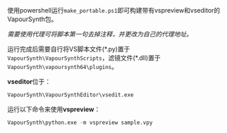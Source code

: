使用powershell运行`make_portable.ps1`即可构建带有vspreview和vseditor的VapourSynth包。

*需要使用代理可将脚本第一句去掉注释，并更改为自己的代理地址。*

运行完成后需要自行将VS脚本文件(\*.py)置于`VapourSynth\VapourSynthScripts`，滤镜文件(\*.dll)置于`VapourSynth\vapoursynth64\plugins`。

**vseditor**位于：
```python
VapourSynth\VapourSynthEditor\vsedit.exe
```


运行以下命令来使用**vspreview**：
```python
VapourSynth\python.exe -m vspreview sample.vpy
```
